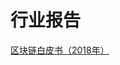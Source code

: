 # 行业报告

[区块链白皮书（2018年）](http://www.caict.ac.cn/kxyj/qwfb/bps/201809/P020180905517892312190.pdf)<br>
